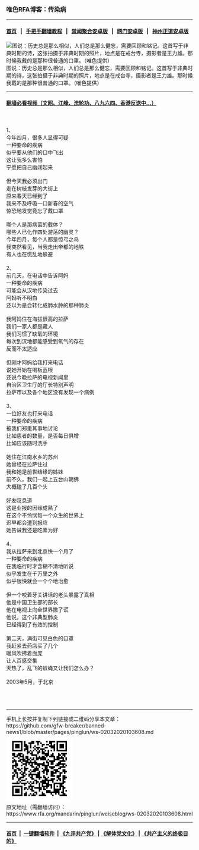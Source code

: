 ### 唯色RFA博客：传染病
------------------------

#### [首页](https://github.com/gfw-breaker/banned-news1/blob/master/README.md) &nbsp;&nbsp;|&nbsp;&nbsp; [手把手翻墙教程](https://github.com/gfw-breaker/guides/wiki) &nbsp;&nbsp;|&nbsp;&nbsp; [禁闻聚合安卓版](https://github.com/gfw-breaker/bn-android) &nbsp;&nbsp;|&nbsp;&nbsp; [网门安卓版](https://github.com/oGate2/oGate) &nbsp;&nbsp;|&nbsp;&nbsp; [神州正道安卓版](https://github.com/SzzdOgate/update) 



<div id="headerimg">
 <img alt="图说：历史总是那么相似，人们总是那么健忘，需要回顾和铭记。这首写于非典时期的诗，这张拍摄于非典时期的照片，地点是在戒台寺，摄影者是王力雄。那时候我戴的是那种很普通的口罩。（唯色提供）" src="https://www.rfa.org/mandarin/pinglun/weiseblog/ws-02032020103608.html/WechatIMG892.jpeg/@@images/170b993e-f4f1-423e-a3cd-755753fc981d.jpeg" title="图说：历史总是那么相似，人们总是那么健忘，需要回顾和铭记。这首写于非典时期的诗，这张拍摄于非典时期的照片，地点是在戒台寺，摄影者是王力雄。那时候我戴的是那种很普通的口罩。（唯色提供）"/>
 <div id="headerimgcontents">
  <div id="headerimgcaption">
   <span>
    图说：历史总是那么相似，人们总是那么健忘，需要回顾和铭记。这首写于非典时期的诗，这张拍摄于非典时期的照片，地点是在戒台寺，摄影者是王力雄。那时候我戴的是那种很普通的口罩。（唯色提供）
   </span>
   <!-- zoomattribute -->
  </div>
  <!-- headerimgcaption -->
 </div>
 <!-- headerimagecontents -->
</div>

<hr/>


#### [翻墙必看视频（文昭、江峰、法轮功、八九六四、香港反送中...）](http://167.172.214.107/home.html)

<div id="storytext">
 <div>
  <div class="slot_header">
  </div>
 </div>
 <p>
  <br/>
  <br/>
  1、
  <br/>
  今年四月，很多人显得可疑
  <br/>
  一种要命的疾病
  <br/>
  似乎要从他们的口中飞出
  <br/>
  这让我多么害怕
  <br/>
  宁愿把自己幽闭起来
  <br/>
  <br/>
  但今天我必须出门
  <br/>
  走在树枝发芽的大街上
  <br/>
  原来春天已经到了
  <br/>
  我来不及呼吸一口新春的空气
  <br/>
  惊恐地发觉竟忘了戴口罩
  <br/>
  <br/>
  哪个人是那病菌的载体？
  <br/>
  哪些人已化作四处游荡的幽灵？
  <br/>
  今年四月，每个人都是惊弓之鸟
  <br/>
  我突然看见，当我走出帝都的地铁
  <br/>
  有人也在慌乱地躲避
  <br/>
  <br/>
  2、
  <br/>
  前几天，在电话中告诉阿妈
  <br/>
  一种要命的疾病
  <br/>
  可能会从汉地传染过去
  <br/>
  阿妈听不明白
  <br/>
  还以为是会转化成肺水肿的那种肺炎
  <br/>
  <br/>
  我阿妈住在海拔很高的拉萨
  <br/>
  我们一家人都是藏人
  <br/>
  我们习惯了缺氧的环境
  <br/>
  每次到汉地都能感受到氧气的存在
  <br/>
  反而不太适应
  <br/>
  <br/>
  但刚才阿妈给我打来电话
  <br/>
  说她开始在喝板蓝根
  <br/>
  还说今晚拉萨的电视新闻里
  <br/>
  自治区卫生厅的厅长特别声明
  <br/>
  拉萨市以及各个地区没有发现一个病例
  <br/>
  <br/>
  3、
  <br/>
  一位好友也打来电话
  <br/>
  一种要命的疾病
  <br/>
  被我们郑重其事地讨论
  <br/>
  比如患者的数量，是否每日俱增
  <br/>
  比如应该随时洗手
  <br/>
  <br/>
  她住在江南水乡的苏州
  <br/>
  她曾经在拉萨住过
  <br/>
  我和她是前世结缘的姊妹
  <br/>
  前不久，我们一起上五台山朝佛
  <br/>
  大概磕了几百个头
  <br/>
  <br/>
  好友叹息道
  <br/>
  这是业报的因缘成熟了
  <br/>
  在这个不怜悯每一个众生的世界上
  <br/>
  迟早都会遭到报应
  <br/>
  她告诫我还是吃素为好
  <br/>
  <br/>
  4、
  <br/>
  我从拉萨来到北京快一个月了
  <br/>
  一种要命的疾病
  <br/>
  在我临行时才含糊不清地听说
  <br/>
  似乎发生在千万里之外
  <br/>
  似乎很快就会一个个地治愈
  <br/>
  <br/>
  但一个咬着牙关讲话的老头暴露了真相
  <br/>
  他是中国卫生部的部长
  <br/>
  他在电视上向全世界撒了谎
  <br/>
  他说，这个非典型肺炎
  <br/>
  已经得到了有效的控制
  <br/>
  <br/>
  第二天，满街可见白色的口罩
  <br/>
  我赶紧去药店买了几个
  <br/>
  暖风吹拂着面庞
  <br/>
  让人百感交集
  <br/>
  天热了，乱飞的蚊蝇又让我们怎么办？
  <br/>
  <br/>
  2003年5月，于北京
  <br/>
  <br/>
  <br/>
  <br/>
 </p>
</div>

<hr/>
手机上长按并复制下列链接或二维码分享本文章：<br/>
https://github.com/gfw-breaker/banned-news1/blob/master/pages/pinglun/ws-02032020103608.md <br/>
<a href='https://github.com/gfw-breaker/banned-news1/blob/master/pages/pinglun/ws-02032020103608.md'><img src='https://github.com/gfw-breaker/banned-news1/blob/master/pages/pinglun/ws-02032020103608.md.png'/></a> <br/>
原文地址（需翻墙访问）：https://www.rfa.org/mandarin/pinglun/weiseblog/ws-02032020103608.html


------------------------
#### [首页](https://github.com/gfw-breaker/banned-news1/blob/master/README.md) &nbsp;|&nbsp; [一键翻墙软件](https://github.com/gfw-breaker/nogfw/blob/master/README.md) &nbsp;| [《九评共产党》](https://github.com/gfw-breaker/9ping.md/blob/master/README.md#九评之一评共产党是什么) | [《解体党文化》](https://github.com/gfw-breaker/jtdwh.md/blob/master/README.md) | [《共产主义的终极目的》](https://github.com/gfw-breaker/gczydzjmd.md/blob/master/README.md)


<img src='http://gfw-breaker.win/banned-news/pages/pinglun/ws-02032020103608.md' width='0px' height='0px'/>